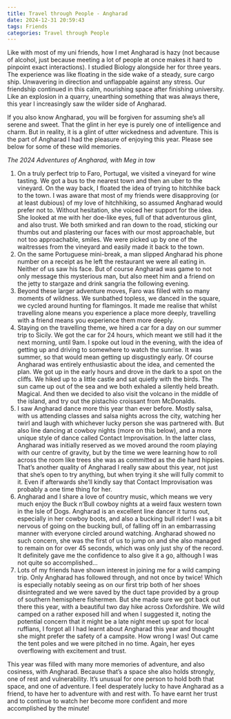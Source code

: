 ```yaml
---
title: Travel through People - Angharad
date: 2024-12-31 20:59:43
tags: Friends
categories: Travel through People
---
```

Like with most of my uni friends, how I met Angharad is hazy (not because of alcohol, just because meeting a lot of people at once makes it hard to pinpoint exact interactions). I studied Biology alongside her for three years. The experience was like floating in the side wake of a steady, sure cargo ship. Unwavering in direction and unflappable against any stress. Our friendship continued in this calm, nourishing space after finishing university. Like an explosion in a quarry, unearthing something that was always there, this year I increasingly saw the wilder side of Angharad.

If you also know Angharad, you will be forgiven for assuming she’s all serene and sweet. That the glint in her eye is purely one of intelligence and charm. But in reality, it is a glint of utter wickedness and adventure. This is the part of Angharad I had the pleasure of enjoying this year. Please see below for some of these wild memories.

*The 2024 Adventures of Angharad, with Meg in tow*

1. On a truly perfect trip to Faro, Portugal, we visited a vineyard for wine tasting. We got a bus to the nearest town and then an uber to the vineyard. On the way back, I floated the idea of trying to hitchhike back to the town. I was aware that most of my friends were disapproving (or at least dubious) of my love of hitchhiking, so assumed Angharad would prefer not to. Without hesitation, she voiced her support for the idea. She looked at me with her doe-like eyes, full of that adventurous glint, and also trust. We both smirked and ran down to the road, sticking our thumbs out and plastering our faces with our most approachable, but not too approachable, smiles. We were picked up by one of the waitresses from the vineyard and easily made it back to the town.
2. On the same Portuguese mini-break, a man slipped Angharad his phone number on a receipt as he left the restaurant we were all eating in. Neither of us saw his face. But of course Angharad was game to not only message this mysterious man, but also meet him and a friend on the jetty to stargaze and drink sangria the following evening. 
3. Beyond these larger adventure moves, Faro was filled with so many moments of wildness. We sunbathed topless, we danced in the square, we cycled around hunting for flamingos. It made me realise that whilst travelling alone means you experience a place more deeply, travelling with a friend means you experience them more deeply.
4. Staying on the travelling theme, we hired a car for a day on our summer trip to Sicily. We got the car for 24 hours, which meant we still had it the next morning, until 9am. I spoke out loud in the evening, with the idea of getting up and driving to somewhere to watch the sunrise. It was summer, so that would mean getting up disgustingly early. Of course Angharad was entirely enthusiastic about the idea, and cemented the plan. We got up in the early hours and drove in the dark to a spot on the cliffs. We hiked up to a little castle and sat quietly with the birds. The sun came up out of the sea and we both exhaled a silently held breath. Magical. And then we decided to also visit the volcano in the middle of the island, and try out the pistachio croissant from McDonalds.
5. I saw Angharad dance more this year than ever before. Mostly salsa, with us attending classes and salsa nights across the city, watching her twirl and laugh with whichever lucky person she was partnered with. But also line dancing at cowboy nights (more on this below), and a more unique style of dance called Contact Improvisation. In the latter class, Angharad was initially reserved as we moved around the room playing with our centre of gravity, but by the time we were learning how to roll across the room like trees she was as committed as the die hard hippies. That’s another quality of Angharad I really saw about this year, not just that she’s open to try anything, but when trying it she will fully commit to it. Even if afterwards she’ll kindly say that Contact Improvisation was probably a one time thing for her.
6. Angharad and I share a love of country music, which means we very much enjoy the Buck n’Bull cowboy nights at a weird faux western town in the Isle of Dogs. Angharad is an excellent line dancer it turns out, especially in her cowboy boots, and also a bucking bull rider! I was a bit nervous of going on the bucking bull, of falling off in an embarrassing manner with everyone circled around watching. Angharad showed no such concern, she was the first of us to jump on and she also managed to remain on for over 45 seconds, which was only just shy of the record. It definitely gave me the confidence to also give it a go, although I was not quite so accomplished…
7. Lots of my friends have shown interest in joining me for a wild camping trip. Only Angharad has followed through, and not once by twice! Which is especially notably seeing as on our first trip both of her shoes disintegrated and we were saved by the duct tape provided by a group of southern hemisphere fishermen. But she made sure we got back out there this year, with a beautiful two day hike across Oxfordshire. We wild camped on a rather exposed hill and when I suggested it, noting the potential concern that it might be a late night meet up spot for local ruffians, I forgot all I had learnt about Angharad this year and thought she might prefer the safety of a campsite. How wrong I was! Out came the tent poles and we were pitched in no time. Again, her eyes overflowing with excitement and trust.

This year was filled with many more memories of adventure, and also cosiness, with Angharad. Because that’s a space she also holds strongly, one of rest and vulnerability. It’s unusual for one person to hold both that space, and one of adventure. I feel desperately lucky to have Angharad as a friend, to have her to adventure with and rest with. To have earnt her trust and to continue to watch her become more confident and more accomplished by the minute!
